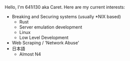 Hello, I'm 641i130 aka Caret. Here are my current interests:

- Breaking and Securing systems (usually *NIX based)
  - Rust
  - Server emulation development
  - Linux
  - Low Level Development
- Web Scraping / 'Network Abuse'
- 日本語
  - Almost N4

